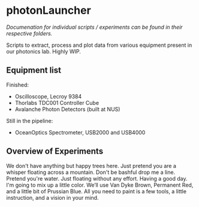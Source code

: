 # photonLauncher

*Documenation for individual scripts / experiments can be found in their respective folders.*

Scripts to extract, process and plot data from various equipment present in our photonics lab. Highly WIP.

## Equipment list

Finished:
- Oscilloscope, Lecroy 9384
- Thorlabs TDC001 Controller Cube
- Avalanche Photon Detectors (built at NUS)

Still in the pipeline:
- OceanOptics Spectrometer, USB2000 and USB4000

## Overview of Experiments

We don't have anything but happy trees here. Just pretend you are a whisper floating across a mountain. Don't be bashful drop me a line. Pretend you're water. Just floating without any effort. Having a good day. I'm going to mix up a little color. We’ll use Van Dyke Brown, Permanent Red, and a little bit of Prussian Blue. All you need to paint is a few tools, a little instruction, and a vision in your mind.


